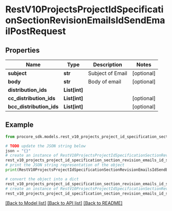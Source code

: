 # RestV10ProjectsProjectIdSpecificationSectionRevisionEmailsIdSendEmailPostRequest


## Properties

Name | Type | Description | Notes
------------ | ------------- | ------------- | -------------
**subject** | **str** | Subject of Email | [optional] 
**body** | **str** | Body of email | [optional] 
**distribution_ids** | **List[int]** |  | 
**cc_distribution_ids** | **List[int]** |  | [optional] 
**bcc_distribution_ids** | **List[int]** |  | [optional] 

## Example

```python
from procore_sdk.models.rest_v10_projects_project_id_specification_section_revision_emails_id_send_email_post_request import RestV10ProjectsProjectIdSpecificationSectionRevisionEmailsIdSendEmailPostRequest

# TODO update the JSON string below
json = "{}"
# create an instance of RestV10ProjectsProjectIdSpecificationSectionRevisionEmailsIdSendEmailPostRequest from a JSON string
rest_v10_projects_project_id_specification_section_revision_emails_id_send_email_post_request_instance = RestV10ProjectsProjectIdSpecificationSectionRevisionEmailsIdSendEmailPostRequest.from_json(json)
# print the JSON string representation of the object
print(RestV10ProjectsProjectIdSpecificationSectionRevisionEmailsIdSendEmailPostRequest.to_json())

# convert the object into a dict
rest_v10_projects_project_id_specification_section_revision_emails_id_send_email_post_request_dict = rest_v10_projects_project_id_specification_section_revision_emails_id_send_email_post_request_instance.to_dict()
# create an instance of RestV10ProjectsProjectIdSpecificationSectionRevisionEmailsIdSendEmailPostRequest from a dict
rest_v10_projects_project_id_specification_section_revision_emails_id_send_email_post_request_from_dict = RestV10ProjectsProjectIdSpecificationSectionRevisionEmailsIdSendEmailPostRequest.from_dict(rest_v10_projects_project_id_specification_section_revision_emails_id_send_email_post_request_dict)
```
[[Back to Model list]](../README.md#documentation-for-models) [[Back to API list]](../README.md#documentation-for-api-endpoints) [[Back to README]](../README.md)


